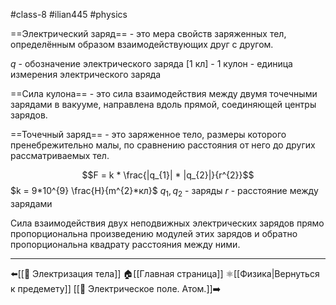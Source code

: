 #class-8 #ilian445 #physics 

==Электрический заряд== - это мера свойств заряженных тел, определённым образом взаимодействующих друг с другом.

$q$ - обозначение электрического заряда
[1 кл] - 1 кулон - единица измерения электрического заряда

==Сила кулона== - это сила взаимодействия между двумя точечными зарядами в вакууме, направлена вдоль прямой, соединяющей центры зарядов.

==Точечный заряд== - это заряженное тело, размеры которого пренебрежительно малы, по сравнению расстояния от него до других рассматриваемых тел.

$$F = k * \frac{|q_{1}| * |q_{2}|}{r^{2}}$$
$k = 9*10^{9} \frac{H}{m^{2}*кл}$
$q_{1}, q_{2}$ - заряды
$r$ - расстояние между зарядами

Сила взаимодействия двух неподвижных электрических зарядов прямо пропорциональна произведению модулей этих зарядов и обратно пропорциональна квадрату расстояния между ними. 

---
⬅️[[📒 Электризация тела]] 
🏠[[Главная страница]]
⚛[[Физика|Вернуться к предемету]]
[[📒 Электрическое поле. Атом.]]➡️